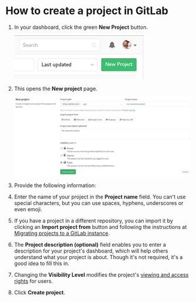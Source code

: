 # How to create a project in GitLab

1. In your dashboard, click the green **New Project** button.

    ![Create a project](img/create_new_project_button.png)

1. This opens the **New project** page.

    ![Project information](img/create_new_project_info.png)

1. Provide the following information:

  1. Enter the name of your project in the **Project name** field. You can't use
     special characters, but you can use spaces, hyphens, underscores or even
     emoji.
  1. If you have a project in a different repository, you can import it by 
     clicking an **Import project from** button and following the instructions
     at [Migrating projects to a GitLab instance](../workflow/importing/README.md).
  1. The **Project description (optional)** field enables you to enter a 
     description for your project's dashboard, which will help others
     understand what your project is about. Though it's not required, it's a good
     idea to fill this in.
  1. Changing the **Visibility Level** modifies the project's
     [viewing and access rights](../public_access/public_access.md) for users. 

1. Click **Create project**.